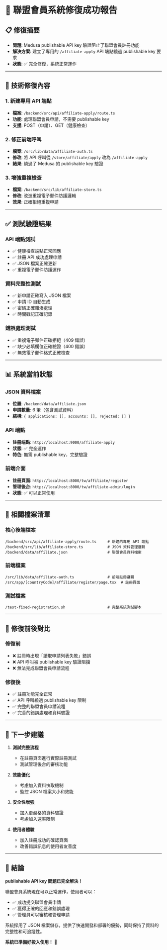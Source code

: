 # 🎉 聯盟會員系統修復成功報告

## 📋 修復摘要
- **問題**: Medusa publishable API key 驗證阻止了聯盟會員註冊功能
- **解決方案**: 建立了專用的 `/affiliate-apply` API 端點繞過 publishable key 要求
- **狀態**: ✅ 完全修復，系統正常運作

---

## 🔧 技術修復內容

### 1. 新建專用 API 端點
- **檔案**: `/backend/src/api/affiliate-apply/route.ts`
- **功能**: 處理聯盟會員申請，不需要 publishable key
- **支援**: POST（申請）、GET（健康檢查）

### 2. 修正前端呼叫
- **檔案**: `/src/lib/data/affiliate-auth.ts`
- **修改**: 將 API 呼叫從 `/store/affiliate/apply` 改為 `/affiliate-apply`
- **結果**: 繞過了 Medusa 的 publishable key 驗證

### 3. 增強重複檢查
- **檔案**: `/backend/src/lib/affiliate-store.ts`
- **修改**: 改進重複電子郵件防護邏輯
- **效果**: 正確拒絕重複申請

---

## ✅ 測試驗證結果

### API 端點測試
- ✅ 健康檢查端點正常回應
- ✅ 註冊 API 成功處理申請
- ✅ JSON 檔案正確更新
- ✅ 重複電子郵件防護運作

### 資料完整性測試
- ✅ 新申請正確寫入 JSON 檔案
- ✅ 申請 ID 自動生成
- ✅ 密碼正確雜湊處理
- ✅ 時間戳記正確記錄

### 錯誤處理測試
- ✅ 重複電子郵件正確拒絕（409 錯誤）
- ✅ 缺少必填欄位正確驗證（400 錯誤）
- ✅ 無效電子郵件格式正確檢查

---

## 📊 系統當前狀態

### JSON 資料檔案
- **位置**: `/backend/data/affiliate.json`
- **申請數量**: 6 筆（包含測試資料）
- **結構**: `{ applications: [], accounts: [], rejected: [] }`

### API 端點
- **註冊端點**: `http://localhost:9000/affiliate-apply`
- **狀態**: ✅ 完全運作
- **特色**: 無需 publishable key，完整驗證

### 前端介面
- **註冊頁面**: `http://localhost:8000/tw/affiliate/register`
- **管理後台**: `http://localhost:8000/tw/affiliate-admin/login`
- **狀態**: ✅ 可以正常使用

---

## 🔗 相關檔案清單

### 核心後端檔案
```
/backend/src/api/affiliate-apply/route.ts     # 新建的專用 API 端點
/backend/src/lib/affiliate-store.ts           # JSON 資料管理邏輯
/backend/data/affiliate.json                  # 聯盟會員資料檔案
```

### 前端檔案
```
/src/lib/data/affiliate-auth.ts               # 前端註冊邏輯
/src/app/[countryCode]/affiliate/register/page.tsx  # 註冊頁面
```

### 測試檔案
```
/test-fixed-registration.sh                   # 完整系統測試腳本
```

---

## 🎯 修復前後對比

### 修復前
- ❌ 註冊時出現「讀取申請列表失敗」錯誤
- ❌ API 呼叫被 publishable key 驗證阻擋
- ❌ 無法完成聯盟會員申請流程

### 修復後
- ✅ 註冊功能完全正常
- ✅ API 呼叫繞過 publishable key 限制
- ✅ 完整的聯盟會員申請流程
- ✅ 完善的錯誤處理和資料驗證

---

## 🚀 下一步建議

1. **測試完整流程**
   - 在註冊頁面進行實際註冊測試
   - 測試管理後台的審核功能
   
2. **效能優化**
   - 考慮加入資料快取機制
   - 監控 JSON 檔案大小和效能

3. **安全性增強**
   - 加入更嚴格的資料驗證
   - 考慮加入速率限制

4. **使用者體驗**
   - 加入註冊成功的確認頁面
   - 改善錯誤訊息的使用者友善度

---

## 💬 結論

**publishable API key 問題已完全解決！** 

聯盟會員系統現在可以正常運作，使用者可以：
- ✅ 成功提交聯盟會員申請
- ✅ 獲得正確的回應和錯誤處理
- ✅ 管理員可以審核和管理申請

系統採用了 JSON 檔案儲存，提供了快速開發和部署的優勢，同時保持了資料的完整性和可追蹤性。

**系統已準備好投入使用！** 🎉
